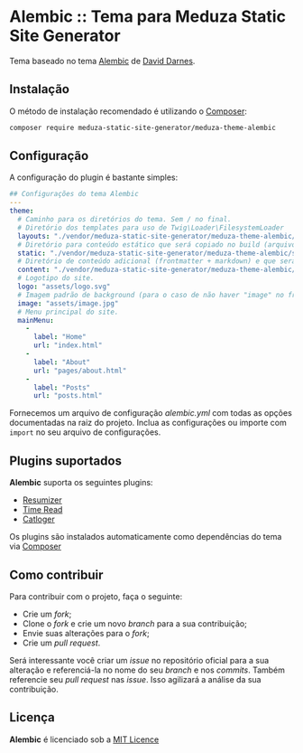 # Alembic :: Tema para Meduza Static Site Generator

Tema baseado no tema [Alembic](https://alembic.darn.es/) de [David Darnes](https://darn.es/).


## Instalação
O método de instalação recomendado é utilizando o [Composer](https://getcomposer.org):

```sh
composer require meduza-static-site-generator/meduza-theme-alembic
```

## Configuração
A configuração do plugin é bastante simples:

```yaml
## Configurações do tema Alembic
---
theme:
  # Caminho para os diretórios do tema. Sem / no final.
  # Diretório dos templates para uso de Twig\Loader\FilesystemLoader
  layouts: "./vendor/meduza-static-site-generator/meduza-theme-alembic/layouts"
  # Diretório para conteúdo estático que será copiado no build (arquivos e subdiretórios)
  static: "./vendor/meduza-static-site-generator/meduza-theme-alembic/static"
  # Diretório de conteúdo adicional (frontmatter + markdown) e que será processado durante o build.
  content: "./vendor/meduza-static-site-generator/meduza-theme-alembic/content"
  # Logotipo do site.
  logo: "assets/logo.svg"
  # Imagem padrão de background (para o caso de não haver "image" no frontmatter)
  image: "assets/image.jpg"
  # Menu principal do site.
  mainMenu:
    - 
      label: "Home"
      url: "index.html"
    - 
      label: "About"
      url: "pages/about.html"
    - 
      label: "Posts"
      url: "posts.html"

```

Fornecemos um arquivo de configuração *alembic.yml* com todas as opções documentadas na raiz do projeto. Inclua as configurações ou importe com ```import``` no seu arquivo de configurações.

## Plugins suportados

**Alembic** suporta os seguintes plugins:

- [Resumizer](https://github.com/meduza-static-site-generator/meduza-plugin-resumizer)
- [Time Read](https://github.com/meduza-static-site-generator/meduza-plugin-time-read)
- [Catloger](https://github.com/meduza-static-site-generator/meduza-plugin-catloger)

Os plugins são instalados automaticamente como dependências do tema via [Composer](https://getcomposer.org)

## Como contribuir
Para contribuir com o projeto, faça o seguinte:

- Crie um *fork*;
- Clone o *fork* e crie um novo *branch* para a sua contribuição;
- Envie suas alterações para o *fork*;
- Crie um *pull request*.

Será interessante você criar um *issue* no repositório oficial para a sua alteração e referenciá-la no nome do seu *branch* e nos *commits*. Também referencie seu *pull request* nas *issue*. Isso agilizará a análise da sua contribuição.

## Licença

**Alembic** é licenciado sob a [MIT Licence](https://github.com/meduza-static-site-generator/meduza-theme-alembic/blob/main/LICENSE)